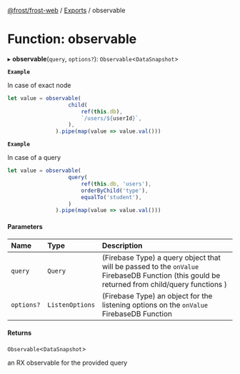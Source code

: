 [@frost/frost-web](../modules.md) / [Exports](../modules.md) / observable

# Function: observable

▸ **observable**(`query`, `options?`): `Observable`<`DataSnapshot`\>

**`Example`**

In case of exact node
```ts
let value = observable(
                   child(
                       ref(this.db),
                       `/users/${userId}`,
                   ),
               ).pipe(map(value => value.val()))
```

**`Example`**

In case of a query
```ts
let value = observable(
                   query(
                       ref(this.db, 'users'),
                       orderByChild('type'),
                       equalTo('student'),
                   )
               ).pipe(map(value => value.val()))
```

#### Parameters

| Name | Type | Description |
| :------ | :------ | :------ |
| `query` | `Query` | (Firebase Type) a query object that will be passed to the `onValue` FirebaseDB Function (this gould be returned from child/query functions ) |
| `options?` | `ListenOptions` | (Firebase Type) an object for the listening options on the `onValue` FirebaseDB Function |

#### Returns

`Observable`<`DataSnapshot`\>

an RX observable for the provided query
